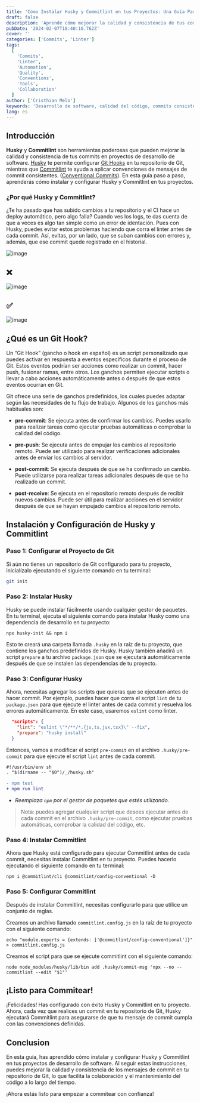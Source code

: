 ```yaml
---
title: 'Cómo Instalar Husky y Commitlint en tus Proyectos: Una Guía Paso a Paso'
draft: false
description: 'Aprende cómo mejorar la calidad y consistencia de tus commits en proyectos de software con Husky y Commitlint. Esta guía proporciona instrucciones paso a paso sobre cómo instalar y configurar estas poderosas herramientas, asegurando una mejor colaboración y mantenimiento del código a través de mensajes de commit estandarizados.'
pubDate: '2024-02-07T18:40:10.762Z'
cover: ''
categories: ['Commits', 'Linter']
tags:
  [
    'Commits',
    'Linter',
    'Automation',
    'Quality',
    'Conventions',
    'Tools',
    'Collaboration'
  ]
author: ['Cristhian Melo']
keywords: 'Desarrollo de software, calidad del código, commits consistentes, convenciones de commit, Husky, Commitlint, Git Hooks, automatización de procesos, control de versiones'
lang: es
---
```


## Introducción

**Husky** y **Commitlint** son herramientas poderosas que pueden mejorar la calidad y consistencia de tus commits en proyectos de desarrollo de software. [Husky](https://typicode.github.io/husky/) te permite configurar [Git Hooks](#qué-es-un-git-hook) en tu repositorio de Git, mientras que [Commitlint](https://commitlint.js.org/#/) te ayuda a aplicar convenciones de mensajes de commit consistentes. ([Conventional Commits](https://www.conventionalcommits.org/en/v1.0.0/)). En esta guía paso a paso, aprenderás cómo instalar y configurar Husky y Commitlint en tus proyectos.

### ¿Por qué Husky y Commitlint?

¿Te ha pasado que has subido cambios a tu repositorio y el CI hace un deploy automático, pero algo falla? Cuando ves los logs, te das cuenta de que a veces es algo tan simple como un error de identación. Pues con Husky, puedes evitar estos problemas haciendo que corra el linter antes de cada commit. Así, evitas, por un lado, que se suban cambios con errores y, además, que ese commit quede registrado en el historial.

![image](/blog/how-to-install-husky-and-commitlint-in-your-projects-a-step-by-step-guide/indent-problem.webp)

## ❌

![image](/blog/how-to-install-husky-and-commitlint-in-your-projects-a-step-by-step-guide/no-conventional-commit.webp)

## ✅

![image](/blog/how-to-install-husky-and-commitlint-in-your-projects-a-step-by-step-guide/conventional-commit.webp)

## ¿Qué es un Git Hook?

Un “Git Hook” (gancho o hook en español) es un script personalizado que puedes activar en respuesta a eventos específicos durante el proceso de Git. Estos eventos podrían ser acciones como realizar un commit, hacer push, fusionar ramas, entre otros. Los ganchos permiten ejecutar scripts o llevar a cabo acciones automáticamente antes o después de que estos eventos ocurran en Git.

Git ofrece una serie de ganchos predefinidos, los cuales puedes adaptar según las necesidades de tu flujo de trabajo. Algunos de los ganchos más habituales son:

- **pre-commit**: Se ejecuta antes de confirmar los cambios. Puedes usarlo para realizar tareas como ejecutar pruebas automáticas o comprobar la calidad del código.

- **pre-push**: Se ejecuta antes de empujar los cambios al repositorio remoto. Puede ser utilizado para realizar verificaciones adicionales antes de enviar los cambios al servidor.

- **post-commit**: Se ejecuta después de que se ha confirmado un cambio. Puede utilizarse para realizar tareas adicionales después de que se ha realizado un commit.

- **post-receive**: Se ejecuta en el repositorio remoto después de recibir nuevos cambios. Puede ser útil para realizar acciones en el servidor después de que se hayan empujado cambios al repositorio remoto.

## Instalación y Configuración de Husky y Commitlint

### Paso 1: Configurar el Proyecto de Git

Si aún no tienes un repositorio de Git configurado para tu proyecto, inicialízalo ejecutando el siguiente comando en tu terminal:

```bash
git init
```

### Paso 2: Instalar Husky

Husky se puede instalar fácilmente usando cualquier gestor de paquetes. En tu terminal, ejecuta el siguiente comando para instalar Husky como una dependencia de desarrollo en tu proyecto:

```shell
npx husky-init && npm i
```

Esto te creará una carpeta llamada `.husky` en la raíz de tu proyecto, que contiene los ganchos predefinidos de Husky. Husky también añadirá un script `prepare` a tu archivo `package.json` que se ejecutará automáticamente después de que se instalen las dependencias de tu proyecto.

### Paso 3: Configurar Husky

Ahora, necesitas agregar los scripts que quieras que se ejecuten antes de hacer commit. Por ejemplo, puedes hacer que corra el script `lint` de tu `package.json`
para que ejecute el linter antes de cada commit y resuelva los errores automáticamente. En este caso, usaremos `eslint` como linter.

```json
  "scripts": {
    "lint": "eslint \"*/**/*.{js,ts,jsx,tsx}\" --fix",
    "prepare": "husky install"
  }
```

Entonces, vamos a modificar el script `pre-commit` en el archivo `.husky/pre-commit` para que ejecute el script `lint` antes de cada commit.

```diff title=".husky/pre-commit"
#!/usr/bin/env sh
. "$(dirname -- "$0")/_/husky.sh"

- npm test
+ npm run lint
```

- _Reemplaza `npm` por el gestor de paquetes que estés utilizando._

> Nota: puedes agregar cualquier script que desees ejecutar antes de cada commit en el archivo `.husky/pre-commit`, como ejecutar pruebas automáticas, comprobar la calidad del código, etc.

### Paso 4: Instalar Commitlint

Ahora que Husky está configurado para ejecutar Commitlint antes de cada commit, necesitas instalar Commitlint en tu proyecto. Puedes hacerlo ejecutando el siguiente comando en tu terminal:

```shell
npm i @commitlint/cli @commitlint/config-conventional -D
```

### Paso 5: Configurar Commitlint

Después de instalar Commitlint, necesitas configurarlo para que utilice un conjunto de reglas.

Creamos un archivo llamado `commitlint.config.js` en la raíz de tu proyecto con el siguiente comando:

```shell
echo "module.exports = {extends: ['@commitlint/config-conventional']}" > commitlint.config.js
```

Creamos el script para que se ejecute commitlint con el siguiente comando:

```shell
node node_modules/husky/lib/bin add .husky/commit-msg 'npx --no -- commitlint --edit "$1"'
```

## ¡Listo para Commitear!

¡Felicidades! Has configurado con éxito Husky y Commitlint en tu proyecto. Ahora, cada vez que realices un commit en tu repositorio de Git, Husky ejecutará Commitlint para asegurarse de que tu mensaje de commit cumpla con las convenciones definidas.

## Conclusion

En esta guía, has aprendido cómo instalar y configurar Husky y Commitlint en tus proyectos de desarrollo de software. Al seguir estas instrucciones, puedes mejorar la calidad y consistencia de los mensajes de commit en tu repositorio de Git, lo que facilita la colaboración y el mantenimiento del código a lo largo del tiempo.

¡Ahora estás listo para empezar a commitear con confianza!
